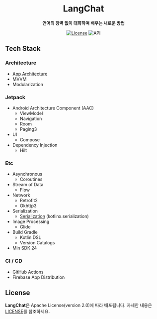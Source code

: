 <!-- 앱 로고 추가 -->

<h1 align="center">LangChat</h1>

<p align="center">
  <b>언어의 장벽 없이 대화하며 배우는 새로운 방법</b>
</p>

<p align="center">
  <a href="https://opensource.org/licenses/Apache-2.0"><img alt="License" src="https://img.shields.io/badge/License-Apache%202.0-blue.svg"/></a>
  <img src="https://img.shields.io/badge/API-24%2B-brightgreen.svg?style=flat" alt="API"/>
  <!-- build, version 추가 -->
</p>

<!-- 기능 소개 -->

<!-- 개발 환경 셋팅 -->

<!-- 기술 스택 -->

<!-- 아티클 -->

## Tech Stack

### Architecture
- [App Architecture](https://developer.android.com/topic/architecture)
- MVVM
- Modularization

### Jetpack
- Android Architecture Component (AAC)
    - ViewModel
    - Navigation
    - Room
    - Paging3
- UI
    - Compose
- Dependency Injection
    - Hilt

### Etc
- Asynchronous
    - Coroutines
- Stream of Data
    - Flow
- Network
    - Retrofit2
    - Okhttp3
- Serialization
    - [Serialization](https://kotlinlang.org/docs/serialization.html) (kotlinx.serialization)
- Image Processing
    - Glide
- Build Gradle
    - Kotlin DSL
    - Version Catalogs
- Min SDK 24

### CI / CD
- GitHub Actions
- Firebase App Distribution

## License

**LangChat**은 Apache License(version 2.0)에 따라 배포됩니다. 자세한 내용은 [LICENSE](https://github.com/ulsan-ever/langchat-aos/blob/main/LICENSE)를 참조하세요.
